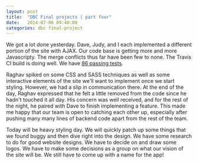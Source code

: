 ```yaml
---
layout: post
title:  "DBC Final projects | part four"
date:   2014-07-06 09:40:00
categories: dbc final-project
---
```


We got a lot done yesterday. Dave, Judy, and I each implemented a different portion of the site with AJAX. Our code base is getting more and more Javascripty. The merge conflicts thus far have been few to none. The Travis CI build is doing well. We have [86 passing tests][travis-ci-build]. 

Raghav spiked on some CSS and SASS techniques as well as some interactive elements of the site we'll want to implement once we start styling. However, we had a slip in communication there. At the end of the day, Raghav expressed that he felt a little removed from the code since he hadn't touched it all day. His concern was well received, and for the rest of the night, he paired with Dave to finish implementing a feature. This made me happy that our team is open to catching each other up, especially after pushing many many lines of backend code apart from the rest of the team. 

Today will be heavy styling day. We will quickly patch up some things that we found buggy and then dive right into the design. We have some research to do for good website designs. We have to decide on and draw some logos. We have to make some decisions as a group on what our vision of the site will be. We still have to come up with a name for the app! 

[travis-ci-build]:https://travis-ci.org/cicadas-2014/quipspot/builds/29229411